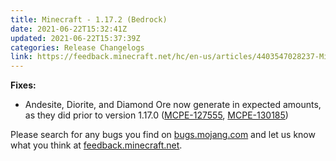 ```yaml
---
title: Minecraft - 1.17.2 (Bedrock)
date: 2021-06-22T15:32:41Z
updated: 2021-06-22T15:37:39Z
categories: Release Changelogs
link: https://feedback.minecraft.net/hc/en-us/articles/4403547028237-Minecraft-1-17-2-Bedrock
---
```


**Fixes:**

- Andesite, Diorite, and Diamond Ore now generate in expected amounts, as they did prior to version 1.17.0 ([MCPE-127555](https://bugs.mojang.com/browse/MCPE-127555), [MCPE-130185](https://bugs.mojang.com/browse/MCPE-130185))

Please search for any bugs you find on [bugs.mojang.com](https://bugs.mojang.com/) and let us know what you think at [feedback.minecraft.net](https://feedback.minecraft.net/).
